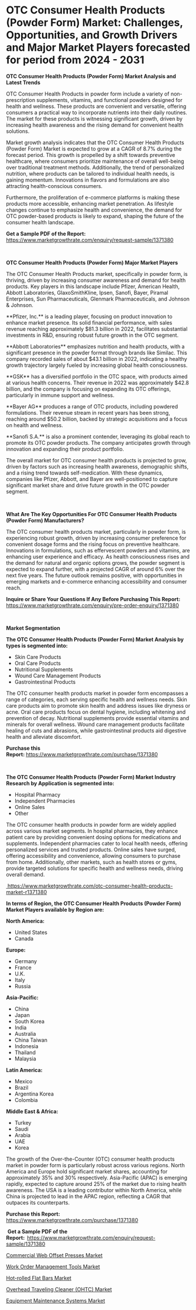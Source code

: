 <p><h1>OTC Consumer Health Products (Powder Form) Market: Challenges, Opportunities, and Growth Drivers and Major Market Players forecasted for period from 2024 - 2031</h1></p><p><strong>OTC Consumer Health Products (Powder Form) Market Analysis and Latest Trends</strong></p>
<p><p>OTC Consumer Health Products in powder form include a variety of non-prescription supplements, vitamins, and functional powders designed for health and wellness. These products are convenient and versatile, offering consumers a practical way to incorporate nutrients into their daily routines. The market for these products is witnessing significant growth, driven by increasing health awareness and the rising demand for convenient health solutions.</p><p>Market growth analysis indicates that the OTC Consumer Health Products (Powder Form) Market is expected to grow at a CAGR of 8.7% during the forecast period. This growth is propelled by a shift towards preventive healthcare, where consumers prioritize maintenance of overall well-being over traditional treatment methods. Additionally, the trend of personalized nutrition, where products can be tailored to individual health needs, is gaining momentum. Innovations in flavors and formulations are also attracting health-conscious consumers. </p><p>Furthermore, the proliferation of e-commerce platforms is making these products more accessible, enhancing market penetration. As lifestyle changes continue to emphasize health and convenience, the demand for OTC powder-based products is likely to expand, shaping the future of the consumer health landscape.</p></p>
<p><strong>Get a Sample PDF of the Report:&nbsp;</strong> <a href="https://www.marketgrowthrate.com/enquiry/request-sample/1371380">https://www.marketgrowthrate.com/enquiry/request-sample/1371380</a></p>
<p>&nbsp;</p>
<p><strong>OTC Consumer Health Products (Powder Form) Major Market Players</strong></p>
<p><p>The OTC Consumer Health Products market, specifically in powder form, is thriving, driven by increasing consumer awareness and demand for health products. Key players in this landscape include Pfizer, American Health, Abbott Laboratories, GlaxoSmithKline, Ipsen, Sanofi, Bayer, Piramal Enterprises, Sun Pharmaceuticals, Glenmark Pharmaceuticals, and Johnson & Johnson.</p><p>**Pfizer, Inc.** is a leading player, focusing on product innovation to enhance market presence. Its solid financial performance, with sales revenue reaching approximately $81.3 billion in 2022, facilitates substantial investments in R&D, ensuring robust future growth in the OTC segment.</p><p>**Abbott Laboratories** emphasizes nutrition and health products, with a significant presence in the powder format through brands like Similac. This company recorded sales of about $43.1 billion in 2022, indicating a healthy growth trajectory largely fueled by increasing global health consciousness.</p><p>**GSK** has a diversified portfolio in the OTC space, with products aimed at various health concerns. Their revenue in 2022 was approximately $42.8 billion, and the company is focusing on expanding its OTC offerings, particularly in immune support and wellness.</p><p>**Bayer AG** produces a range of OTC products, including powdered formulations. Their revenue stream in recent years has been strong, reaching around $50.2 billion, backed by strategic acquisitions and a focus on health and wellness.</p><p>**Sanofi S.A.** is also a prominent contender, leveraging its global reach to promote its OTC powder products. The company anticipates growth through innovation and expanding their product portfolio.</p><p>The overall market for OTC consumer health products is projected to grow, driven by factors such as increasing health awareness, demographic shifts, and a rising trend towards self-medication. With these dynamics, companies like Pfizer, Abbott, and Bayer are well-positioned to capture significant market share and drive future growth in the OTC powder segment.</p></p>
<p>&nbsp;</p>
<p><strong>What Are The Key Opportunities For OTC Consumer Health Products (Powder Form) Manufacturers?</strong></p>
<p><p>The OTC consumer health products market, particularly in powder form, is experiencing robust growth, driven by increasing consumer preference for convenient dosage forms and the rising focus on preventive healthcare. Innovations in formulations, such as effervescent powders and vitamins, are enhancing user experience and efficacy. As health consciousness rises and the demand for natural and organic options grows, the powder segment is expected to expand further, with a projected CAGR of around 6% over the next five years. The future outlook remains positive, with opportunities in emerging markets and e-commerce enhancing accessibility and consumer reach.</p></p>
<p><strong>Inquire or Share Your Questions If Any Before Purchasing This Report:</strong> <a href="https://www.marketgrowthrate.com/enquiry/pre-order-enquiry/1371380">https://www.marketgrowthrate.com/enquiry/pre-order-enquiry/1371380</a></p>
<p>&nbsp;</p>
<p><strong>Market Segmentation</strong></p>
<p><strong>The OTC Consumer Health Products (Powder Form) Market Analysis by types is segmented into:</strong></p>
<p><ul><li>Skin Care Products</li><li>Oral Care Products</li><li>Nutritional Supplements</li><li>Wound Care Management Products</li><li>Gastrointestinal Products</li></ul></p>
<p><p>The OTC consumer health products market in powder form encompasses a range of categories, each serving specific health and wellness needs. Skin care products aim to promote skin health and address issues like dryness or acne. Oral care products focus on dental hygiene, including whitening and prevention of decay. Nutritional supplements provide essential vitamins and minerals for overall wellness. Wound care management products facilitate healing of cuts and abrasions, while gastrointestinal products aid digestive health and alleviate discomfort.</p></p>
<p><strong>Purchase this Report:&nbsp;</strong><a href="https://www.marketgrowthrate.com/purchase/1371380">https://www.marketgrowthrate.com/purchase/1371380</a></p>
<p>&nbsp;</p>
<p><strong>The OTC Consumer Health Products (Powder Form) Market Industry Research by Application is segmented into:</strong></p>
<p><ul><li>Hospital Pharmacy</li><li>Independent Pharmacies</li><li>Online Sales</li><li>Other</li></ul></p>
<p><p>The OTC consumer health products in powder form are widely applied across various market segments. In hospital pharmacies, they enhance patient care by providing convenient dosing options for medications and supplements. Independent pharmacies cater to local health needs, offering personalized services and trusted products. Online sales have surged, offering accessibility and convenience, allowing consumers to purchase from home. Additionally, other markets, such as health stores or gyms, provide targeted solutions for specific health and wellness needs, driving overall demand.</p></p>
<p><a href="https://www.marketgrowthrate.com/otc-consumer-health-products-market-r1371380">&nbsp;https://www.marketgrowthrate.com/otc-consumer-health-products-market-r1371380</a></p>
<p><strong>In terms of Region, the OTC Consumer Health Products (Powder Form) Market Players available by Region are:</strong></p>
<p>
    <p> <strong> North America: </strong>
        <ul>
            <li>United States</li>
            <li>Canada</li>
        </ul>
        </p> 
    <p> <strong> Europe: </strong>
        <ul>
            <li>Germany</li>
            <li>France</li>
            <li>U.K.</li>
            <li>Italy</li>
            <li>Russia</li>
        </ul>
        </p> 
    <p> <strong> Asia-Pacific: </strong>
        <ul>
            <li>China</li>
            <li>Japan</li>
            <li>South Korea</li>
            <li>India</li>
            <li>Australia</li>
            <li>China Taiwan</li>
            <li>Indonesia</li>
            <li>Thailand</li>
            <li>Malaysia</li>
        </ul>
        </p> 
    <p> <strong> Latin America: </strong>
        <ul>
            <li>Mexico</li>
            <li>Brazil</li>
            <li>Argentina Korea</li>
            <li>Colombia</li>
        </ul>
        </p> 
    <p> <strong> Middle East & Africa: </strong>
        <ul>
            <li>Turkey</li>
            <li>Saudi</li>
            <li>Arabia</li>
            <li>UAE</li>
            <li>Korea</li>
        </ul>
    </p>
    </p>
<p><p>The growth of the Over-the-Counter (OTC) consumer health products market in powder form is particularly robust across various regions. North America and Europe hold significant market shares, accounting for approximately 35% and 30% respectively. Asia-Pacific (APAC) is emerging rapidly, expected to capture around 25% of the market due to rising health awareness. The USA is a leading contributor within North America, while China is projected to lead in the APAC region, reflecting a CAGR that outpaces its counterparts.</p></p>
<p><strong>Purchase this Report: </strong><a href="https://www.marketgrowthrate.com/purchase/1371380">https://www.marketgrowthrate.com/purchase/1371380</a></p>
<p>&nbsp;<strong>Get a Sample PDF of the Report:&nbsp;&nbsp;</strong><a href="https://www.marketgrowthrate.com/enquiry/request-sample/1371380">https://www.marketgrowthrate.com/enquiry/request-sample/1371380</a></p>
<p><strong></strong></p>
<p><p><a href="https://github.com/Krish2023na/Market-Research-Report-List-6/blob/main/commercial-web-offset-presses-market.md">Commercial Web Offset Presses Market</a></p><p><a href="https://www.linkedin.com/pulse/insights-work-order-management-tools-industry-market-financial-7qtjf">Work Order Management Tools Market</a></p><p><a href="https://issuu.com/reportprime-2/docs/hot-rolled-flat-bars-market-size-20_00cdcd74127444">Hot-rolled Flat Bars Market</a></p><p><a href="https://github.com/bmorecock/Market-Research-Report-List-5/blob/main/overhead-traveling-cleaner-ohtc-market.md">Overhead Traveling Cleaner (OHTC) Market</a></p><p><a href="https://www.linkedin.com/pulse/how-equipment-maintenance-systems-market-evolve-growth-analysis-epkqf">Equipment Maintenance Systems Market</a></p></p>